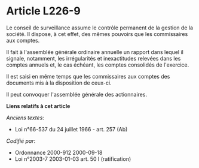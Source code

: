 # Article L226-9

Le conseil de surveillance assume le contrôle permanent de la gestion de la société. Il dispose, à cet effet, des mêmes
pouvoirs que les commissaires aux comptes.

Il fait à l'assemblée générale ordinaire annuelle un rapport dans lequel il signale, notamment, les irrégularités et
inexactitudes relevées dans les comptes annuels et, le cas échéant, les comptes consolidés de l'exercice.

Il est saisi en même temps que les commissaires aux comptes des documents mis à la disposition de ceux-ci.

Il peut convoquer l'assemblée générale des actionnaires.

**Liens relatifs à cet article**

_Anciens textes_:

  - Loi n°66-537 du 24 juillet 1966 - art. 257 (Ab)

_Codifié par_:

  - Ordonnance 2000-912 2000-09-18
  - Loi n°2003-7 2003-01-03 art. 50 I (ratification)
